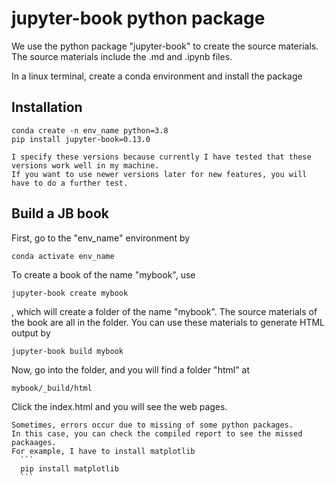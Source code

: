 # jupyter-book python package
We use the python package "jupyter-book" to create the source materials. The source materials include the .md and .ipynb files.

In a linux terminal, create a conda environment and install the package

## Installation
```
conda create -n env_name python=3.8
pip install jupyter-book=0.13.0
```
```{note}
I specify these versions because currently I have tested that these versions work well in my machine.
If you want to use newer versions later for new features, you will have to do a further test. 
```
## Build a JB book
First, go to the "env_name" environment by
```
conda activate env_name
```
To create a book of the name "mybook", use
```
jupyter-book create mybook
```
, which will create a folder of the name "mybook". The source materials of the book are all in the folder.
You can use these materials to generate HTML output by
```
jupyter-book build mybook
```
Now, go into the folder, and you will find a folder "html"  at
```
mybook/_build/html
```
Click the index.html and you will see the web pages.


````{warning}
Sometimes, errors occur due to missing of some python packages.  
In this case, you can check the compiled report to see the missed packaages.
For example, I have to install matplotlib
  ``` 
  pip install matplotlib
  ```
````
